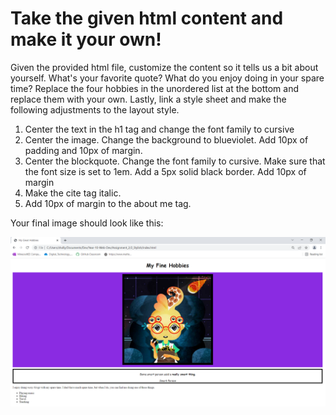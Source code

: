 # Take the given html content and make it your own!
Given the provided html file, customize the content so it tells us a bit about yourself. What's your favorite quote? What do you enjoy doing in your spare time? Replace the four hobbies in the unordered list at the bottom and replace them with your own. Lastly, link a style sheet and make the following adjustments to the layout style.

1. Center the text in the h1 tag and change the font family to cursive
2. Center the image. Change the background to blueviolet. Add 10px of padding and 10px of margin.
3. Center the blockquote. Change the font family to cursive. Make sure that the font size is set to 1em. Add a 5px solid black border. Add 10px of margin
4. Make the cite tag italic.
5. Add 10px of margin to the about me tag.

Your final image should look like this:

![This is an image](images/Example.png)

